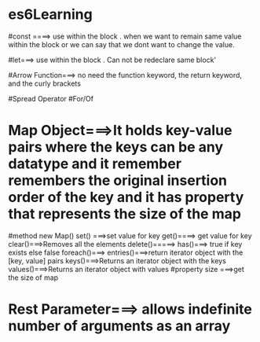 # es6Learning
#const ====> use within the block . when we want to remain same value within the block or we can say that we dont want to change the value.

<script>
  const pi = 3.14;
  let r=2;
  console.log(pi*r*r);
</script>

#let===> use within the block . Can not  be redeclare same block'
<script>
  var x = 10;
{
  let x = 2;
}
</script>

#Arrow Function===> no need the function keyword, the return keyword, and the curly brackets
<script>
  const x = (x, y) => x * y;
</script>

#Spread Operator
#For/Of
<script>
const fruits = ["apple","banana","pear"];
for (let x of fruits) {
  
  console.log(x);
};
</script>
# Map Object===>It holds key-value pairs where the keys can be any datatype and it remember  remembers the original insertion order of  the key and it has property that represents the size of the map
#method
new Map()
set() ===>set value for key
get()====> get value for key
clear()===>Removes all the elements 
delete()=====>
has()===> true if key exists else false
foreach()===>
entries()===>return iterator object with the [key, value] pairs
keys()===>Returns an iterator object with the keys
values()===>Returns an iterator object with values
#property
size ===>get the size of map
 # Rest Parameter===> allows indefinite number of arguments as an array




